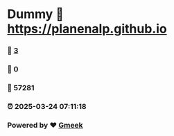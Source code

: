 # Dummy :link: https://planenalp.github.io 
### :page_facing_up: [3](https://planenalp.github.io/tag.html) 
### :speech_balloon: 0 
### :hibiscus: 57281 
### :alarm_clock: 2025-03-24 07:11:18 
### Powered by :heart: [Gmeek](https://github.com/Meekdai/Gmeek)
